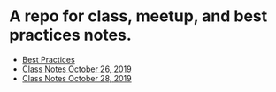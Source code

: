 # A repo for class, meetup, and best practices notes.

* [Best Practices](https://github.com/gseals/bestPractices/blob/master/bestPractices.md)
* [Class Notes October 26, 2019](https://github.com/gseals/bestPractices/blob/master/ClassNotesOct262019.md)
* [Class Notes October 28, 2019](https://github.com/gseals/bestPractices/blob/master/ClassNotesOct282019.md)
